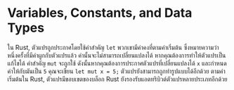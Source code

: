 # Variables, Constants, and Data Types

ใน Rust, ตัวแปรถูกประกาศโดยใช้คำสำคัญ `let` พวกเขามีค่าคงที่ตามค่าเริ่มต้น ซึ่งหมายความว่าหนึ่งครั้งที่มีค่าผูกกับตัวแปรแล้ว ค่านั้นจะไม่สามารถเปลี่ยนแปลงได้ หากคุณต้องการทำให้ตัวแปรเป็นแก้ไขได้ คำสำคัญ `mut` จะถูกใช้ ดังนั้นหากคุณต้องการประกาศตัวแปรที่เปลี่ยนแปลงได้ `x` และกำหนดค่าให้กับมันเป็น `5` คุณจะเขียน `let mut x = 5;` ตัวแปรยังสามารถถูกทำรูปแบบได้อีกด้วย ตามค่าเริ่มต้นใน Rust, ตัวแปรมีขอบเขตของบล็อก  Rust ยังรองรับแอตทริบิวต์ตัวแปรหลายประเภทอีกด้วย